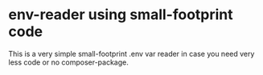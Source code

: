 # env-reader using small-footprint code

This is a very simple small-footprint .env var reader in case you need very less code or no composer-package.
